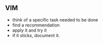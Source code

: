 
## VIM

- think of a specific task needed to be done
- find a recommendation
- apply it and try it
- if it sticks, document it.


